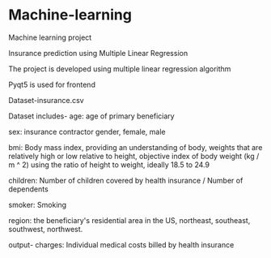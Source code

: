 # Machine-learning 

Machine learning project

Insurance prediction using Multiple Linear Regression

The project is developed using multiple linear regression algorithm

Pyqt5 is used for frontend

Dataset-insurance.csv

Dataset includes-
age: age of primary beneficiary

sex: insurance contractor gender, female, male

bmi: Body mass index, providing an understanding of body, weights that are relatively high or low relative to height,
objective index of body weight (kg / m ^ 2) using the ratio of height to weight, ideally 18.5 to 24.9

children: Number of children covered by health insurance / Number of dependents

smoker: Smoking

region: the beneficiary's residential area in the US, northeast, southeast, southwest, northwest.

output-
charges: Individual medical costs billed by health insurance
